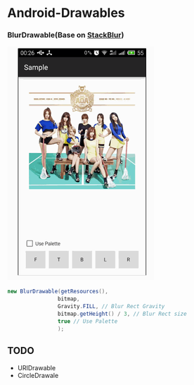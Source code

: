 # Android-Drawables

### BlurDrawable(Base on [StackBlur](https://github.com/kikoso/android-stackblur))

![](/art/blur.gif)

```java
new BlurDrawable(getResources(),
                bitmap,
                Gravity.FILL, // Blur Rect Gravity
                bitmap.getHeight() / 3, // Blur Rect size
                true // Use Palette
                );
```

## TODO
+ URIDrawable
+ CircleDrawale
